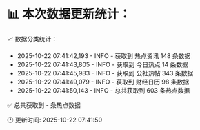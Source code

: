 📊 本次数据更新统计：
==========================

📈 数据分类统计：
- 2025-10-22 07:41:42,193 - INFO - 获取到 热点资讯 148 条数据
- 2025-10-22 07:41:43,805 - INFO - 获取到 今日热点 14 条数据
- 2025-10-22 07:41:45,983 - INFO - 获取到 公社热帖 343 条数据
- 2025-10-22 07:41:49,079 - INFO - 获取到 财经日历 98 条数据
- 2025-10-22 07:41:50,143 - INFO - 总共获取到 603 条热点数据

✅ 总共获取到 - 条热点数据

🕐 更新时间: 2025-10-22 07:41:50
